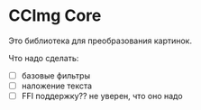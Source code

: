 # CCImg Core

Это библиотека для преобразования картинок.

Что надо сделать:
- [ ] базовые фильтры
- [ ] наложение текста
- [ ] FFI поддержку?? не уверен, что оно надо
